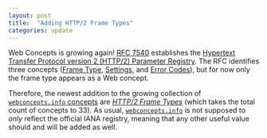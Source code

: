 ```yaml
---
layout: post
title:  "Adding HTTP/2 Frame Types"
categories: update
---
```


Web Concepts is growing again! [RFC 7540](https://tools.ietf.org/html/rfc7540) establishes the [Hypertext Transfer Protocol version 2 (HTTP/2) Parameter Registry](https://www.iana.org/assignments/http2-parameters/http2-parameters.xhtml).  The RFC identifies three concepts ([Frame Type](https://www.iana.org/assignments/http2-parameters/http2-parameters.xhtml#frame-type), [Settings](https://www.iana.org/assignments/http2-parameters/http2-parameters.xhtml#settings), and [Error Codes](https://www.iana.org/assignments/http2-parameters/http2-parameters.xhtml#error-code)), but for now only the frame type appears as a Web concept.

Therefore, the newest addition to the growing collection of [`webconcepts.info` concepts](/concepts/) are [*HTTP/2 Frame Types*](/concepts/http2-frame-type/) (which takes the total count of concepts to 33). As usual, [`webconcepts.info`](/) is not supposed to *only* reflect the official IANA registry, meaning that any other useful value should and will be added as well.
